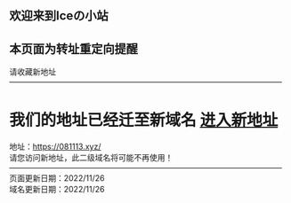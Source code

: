 ## 欢迎来到Iceの小站  
## 本页面为转址重定向提醒 
请收藏新地址  
———————————————————————————————————  
# 我们的地址已经迁至新域名 [进入新地址](https://081113.xyz/ )  
地址：https://081113.xyz/  
请您访问新地址，此二级域名将可能不再使用！  
———————————————————————————————————  
页面更新日期：2022/11/26  
域名更新日期：2022/11/26

